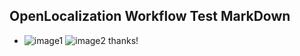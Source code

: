 ## OpenLocalization Workflow Test MarkDown
* ![image1](.\465d28fe-83ab-4eb2-a32c-280bbd6bda26.PNG)   ![image2](.\28918df8-61bc-4973-b061-37de7ad5a41a.png) 
thanks!